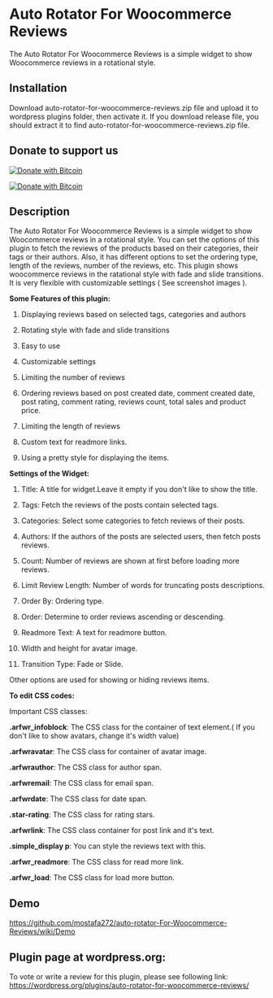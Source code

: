 # Auto Rotator For Woocommerce Reviews
The Auto Rotator For Woocommerce Reviews is a simple widget to show Woocommerce reviews in a rotational style.               
                                       
## Installation                                                     
Download auto-rotator-for-woocommerce-reviews.zip file and upload it to wordpress plugins folder, then activate it. 
If you download release file, you should extract it to find auto-rotator-for-woocommerce-reviews.zip file.                 
                
## Donate to support us                                     
                                                                   
[![Donate with Bitcoin](https://en.cryptobadges.io/badge/small/16f1DStB3YG3R4BMTa1zGYRxN9i7FAqtUX)](https://en.cryptobadges.io/donate/16f1DStB3YG3R4BMTa1zGYRxN9i7FAqtUX)
                                                   
[![Donate with Bitcoin](https://en.cryptobadges.io/badge/big/16f1DStB3YG3R4BMTa1zGYRxN9i7FAqtUX)](https://en.cryptobadges.io/donate/16f1DStB3YG3R4BMTa1zGYRxN9i7FAqtUX)  
                         
                         
## Description
The Auto Rotator For Woocommerce Reviews is a simple widget to show Woocommerce reviews in a rotational style. You can set the options
of this plugin to fetch the reviews of the products based on their categories, their tags or their authors. Also, it has different options to set
the ordering type, length of the reviews, number of the reviews, etc. This plugin shows woocommerce reviews in the ratational style with fade and
slide transitions. It is very flexible with customizable settings ( See screenshot images ).


  **Some Features of this plugin:**

   1. Displaying reviews based on selected tags, categories and authors

   2. Rotating style with fade and slide transitions

   3. Easy to use

   4. Customizable settings

   5. Limiting the number of reviews

   6. Ordering reviews based on post created date, comment created date, post rating, comment rating, reviews count, total sales and  product price.

   7. Limiting the length of reviews

   8. Custom text for readmore links.

   9. Using a pretty style for displaying the items.



 **Settings of the Widget:**

  1. Title: A title for widget.Leave it empty if you don't like to show the title.

  2. Tags: Fetch the reviews of the posts contain selected tags.

  3. Categories: Select some categories to fetch reviews of their posts.

  4. Authors: If the authors of the posts are selected users, then fetch posts reviews.

  5. Count: Number of reviews are shown at first before loading more reviews.

  6. Limit Review Length: Number of words for truncating posts descriptions.

  7. Order By: Ordering type.

  8. Order: Determine to order reviews ascending or descending.

  9. Readmore Text: A text for readmore button.

  10. Width and height for avatar image.

  11. Transition Type: Fade or Slide.

  Other options are used for showing or hiding reviews items.

  **To edit CSS codes:**

  Important CSS classes:

  **.arfwr_infoblock**: The CSS class for the container of text element.( If you don't like to show avatars, change it's width value)

  **.arfwravatar**: The CSS class for container of avatar image.

  **.arfwrauthor**: The CSS class for author span.

  **.arfwremail**: The CSS class for email span.

  **.arfwrdate**: The CSS class for date span.

  **.star-rating**: The CSS class for rating stars.

  **.arfwrlink**: The CSS class container for post link and it's text.

  **.simple_display p**: You can style the reviews text with this.

  **.arfwr_readmore**: The CSS class for read more link.

  **.arfwr_load**: The CSS class for load more button.           
   ## Demo                 
 https://github.com/mostafa272/auto-rotator-For-Woocommerce-Reviews/wiki/Demo

 ## Plugin page at wordpress.org:            
 
  To vote or write a review for this plugin, please see following link:             
  https://wordpress.org/plugins/auto-rotator-for-woocommerce-reviews/               
